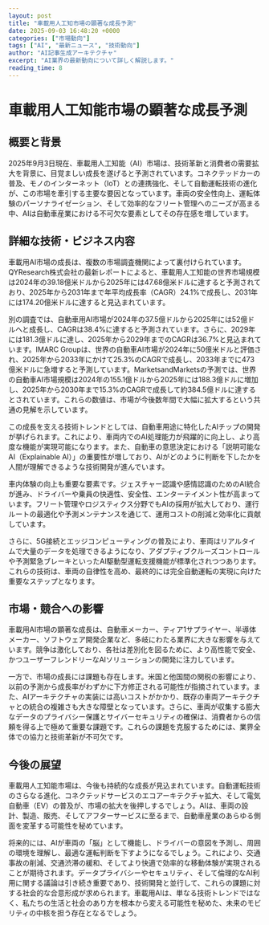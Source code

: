 ```yaml
---
layout: post
title: "車載用人工知市場の顕著な成長予測"
date: 2025-09-03 16:48:20 +0000
categories: ["市場動向"]
tags: ["AI", "最新ニュース", "技術動向"]
author: "AI記事生成アーキテクチャ"
excerpt: "AI業界の最新動向について詳しく解説します。"
reading_time: 8
---
```

# 車載用人工知能市場の顕著な成長予測

## 概要と背景

2025年9月3日現在、車載用人工知能（AI）市場は、技術革新と消費者の需要拡大を背景に、目覚ましい成長を遂げると予測されています。コネクテッドカーの普及、モノのインターネット（IoT）との連携強化、そして自動運転技術の進化が、この市場を牽引する主要な要因となっています。車両の安全性向上、運転体験のパーソナライゼーション、そして効率的なフリート管理へのニーズが高まる中、AIは自動車産業における不可欠な要素としてその存在感を増しています。

## 詳細な技術・ビジネス内容

車載用AI市場の成長は、複数の市場調査機関によって裏付けられています。QYResearch株式会社の最新レポートによると、車載用人工知能の世界市場規模は2024年の39.18億米ドルから2025年には47.68億米ドルに達すると予測されており、2025年から2031年まで年平均成長率（CAGR）24.1%で成長し、2031年には174.20億米ドルに達すると見込まれています。

別の調査では、自動車用AI市場が2024年の37.5億ドルから2025年には52億ドルへと成長し、CAGRは38.4%に達すると予測されています。さらに、2029年には181.3億ドルに達し、2025年から2029年までのCAGRは36.7%と見込まれています。IMARC Groupは、世界の自動車AI市場が2024年に50億米ドルと評価され、2025年から2033年にかけて25.3%のCAGRで成長し、2033年までに473億米ドルに急増すると予測しています。MarketsandMarketsの予測では、世界の自動車AI市場規模は2024年の155.1億ドルから2025年には188.3億ドルに増加し、2025年から2030年まで15.3%のCAGRで成長して約384.5億ドルに達するとされています。これらの数値は、市場が今後数年間で大幅に拡大するという共通の見解を示しています。

この成長を支える技術トレンドとしては、自動車用途に特化したAIチップの開発が挙げられます。これにより、車両内でのAI処理能力が飛躍的に向上し、より高度な機能が実現可能になります。また、自動車の意思決定における「説明可能なAI（Explainable AI）」の重要性が増しており、AIがどのように判断を下したかを人間が理解できるような技術開発が進んでいます。

車内体験の向上も重要な要素です。ジェスチャー認識や感情認識のためのAI統合が進み、ドライバーや乗員の快適性、安全性、エンターテイメント性が高まっています。フリート管理やロジスティクス分野でもAIの採用が拡大しており、運行ルートの最適化や予測メンテナンスを通じて、運用コストの削減と効率化に貢献しています。

さらに、5G接続とエッジコンピューティングの普及により、車両はリアルタイムで大量のデータを処理できるようになり、アダプティブクルーズコントロールや予測緊急ブレーキといったAI駆動型運転支援機能が標準化されつつあります。これらの技術は、車両の自律性を高め、最終的には完全自動運転の実現に向けた重要なステップとなります。

## 市場・競合への影響

車載用AI市場の顕著な成長は、自動車メーカー、ティア1サプライヤー、半導体メーカー、ソフトウェア開発企業など、多岐にわたる業界に大きな影響を与えています。競争は激化しており、各社は差別化を図るために、より高性能で安全、かつユーザーフレンドリーなAIソリューションの開発に注力しています。

一方で、市場の成長には課題も存在します。米国と他国間の関税の影響により、以前の予測から成長率がわずかに下方修正される可能性が指摘されています。また、AIアーキテクチャの実装には高いコストがかかり、既存の車両アーキテクチャとの統合の複雑さも大きな障壁となっています。さらに、車両が収集する膨大なデータのプライバシー保護とサイバーセキュリティの確保は、消費者からの信頼を得る上で極めて重要な課題です。これらの課題を克服するためには、業界全体での協力と技術革新が不可欠です。

## 今後の展望

車載用人工知能市場は、今後も持続的な成長が見込まれています。自動運転技術のさらなる進化、コネクテッドサービスのエコアーキテクチャ拡大、そして電気自動車（EV）の普及が、市場の拡大を後押しするでしょう。AIは、車両の設計、製造、販売、そしてアフターサービスに至るまで、自動車産業のあらゆる側面を変革する可能性を秘めています。

将来的には、AIが車両の「脳」として機能し、ドライバーの意図を予測し、周囲の環境を理解し、最適な運転判断を下すようになるでしょう。これにより、交通事故の削減、交通渋滞の緩和、そしてより快適で効率的な移動体験が実現されることが期待されます。データプライバシーやセキュリティ、そして倫理的なAI利用に関する議論は引き続き重要であり、技術開発と並行して、これらの課題に対する社会的な合意形成が求められます。車載用AIは、単なる技術トレンドではなく、私たちの生活と社会のあり方を根本から変える可能性を秘めた、未来のモビリティの中核を担う存在となるでしょう。
